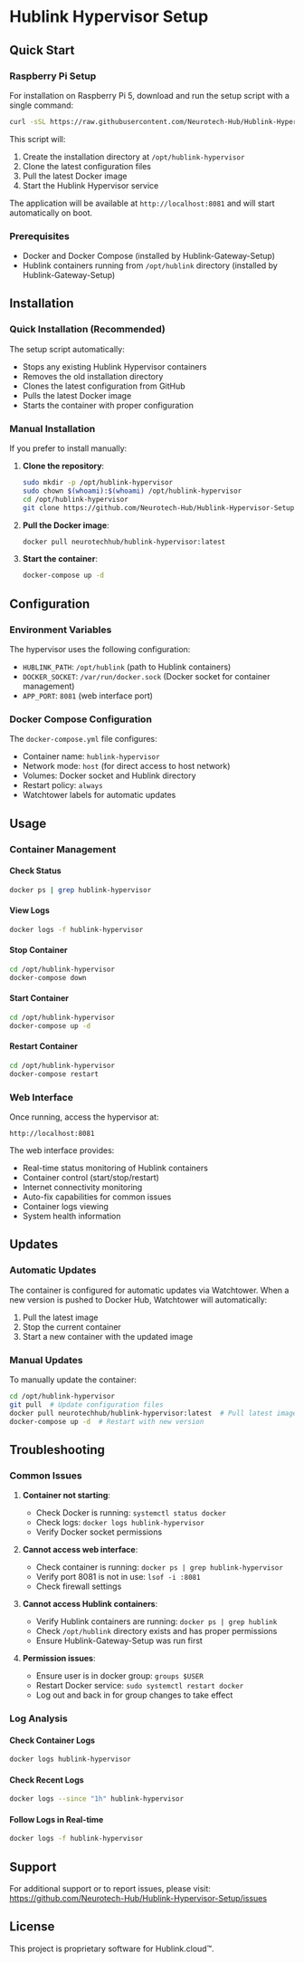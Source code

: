# Hublink Hypervisor Setup

## Quick Start

### Raspberry Pi Setup

For installation on Raspberry Pi 5, download and run the setup script with a single command:

```bash
curl -sSL https://raw.githubusercontent.com/Neurotech-Hub/Hublink-Hypervisor-Setup/main/setup.sh | sudo bash
```

This script will:
1. Create the installation directory at `/opt/hublink-hypervisor`
2. Clone the latest configuration files
3. Pull the latest Docker image
4. Start the Hublink Hypervisor service

The application will be available at `http://localhost:8081` and will start automatically on boot.

### Prerequisites

- Docker and Docker Compose (installed by Hublink-Gateway-Setup)
- Hublink containers running from `/opt/hublink` directory (installed by Hublink-Gateway-Setup)

## Installation

### Quick Installation (Recommended)

The setup script automatically:
- Stops any existing Hublink Hypervisor containers
- Removes the old installation directory
- Clones the latest configuration from GitHub
- Pulls the latest Docker image
- Starts the container with proper configuration

### Manual Installation

If you prefer to install manually:

1. **Clone the repository**:
   ```bash
   sudo mkdir -p /opt/hublink-hypervisor
   sudo chown $(whoami):$(whoami) /opt/hublink-hypervisor
   cd /opt/hublink-hypervisor
   git clone https://github.com/Neurotech-Hub/Hublink-Hypervisor-Setup.git .
   ```

2. **Pull the Docker image**:
   ```bash
   docker pull neurotechhub/hublink-hypervisor:latest
   ```

3. **Start the container**:
   ```bash
   docker-compose up -d
   ```

## Configuration

### Environment Variables

The hypervisor uses the following configuration:
- `HUBLINK_PATH`: `/opt/hublink` (path to Hublink containers)
- `DOCKER_SOCKET`: `/var/run/docker.sock` (Docker socket for container management)
- `APP_PORT`: `8081` (web interface port)

### Docker Compose Configuration

The `docker-compose.yml` file configures:
- Container name: `hublink-hypervisor`
- Network mode: `host` (for direct access to host network)
- Volumes: Docker socket and Hublink directory
- Restart policy: `always`
- Watchtower labels for automatic updates

## Usage

### Container Management

#### Check Status
```bash
docker ps | grep hublink-hypervisor
```

#### View Logs
```bash
docker logs -f hublink-hypervisor
```

#### Stop Container
```bash
cd /opt/hublink-hypervisor
docker-compose down
```

#### Start Container
```bash
cd /opt/hublink-hypervisor
docker-compose up -d
```

#### Restart Container
```bash
cd /opt/hublink-hypervisor
docker-compose restart
```

### Web Interface

Once running, access the hypervisor at:
```
http://localhost:8081
```

The web interface provides:
- Real-time status monitoring of Hublink containers
- Container control (start/stop/restart)
- Internet connectivity monitoring
- Auto-fix capabilities for common issues
- Container logs viewing
- System health information

## Updates

### Automatic Updates

The container is configured for automatic updates via Watchtower. When a new version is pushed to Docker Hub, Watchtower will automatically:
1. Pull the latest image
2. Stop the current container
3. Start a new container with the updated image

### Manual Updates

To manually update the container:

```bash
cd /opt/hublink-hypervisor
git pull  # Update configuration files
docker pull neurotechhub/hublink-hypervisor:latest  # Pull latest image
docker-compose up -d  # Restart with new version
```

## Troubleshooting

### Common Issues

1. **Container not starting**:
   - Check Docker is running: `systemctl status docker`
   - Check logs: `docker logs hublink-hypervisor`
   - Verify Docker socket permissions

2. **Cannot access web interface**:
   - Check container is running: `docker ps | grep hublink-hypervisor`
   - Verify port 8081 is not in use: `lsof -i :8081`
   - Check firewall settings

3. **Cannot access Hublink containers**:
   - Verify Hublink containers are running: `docker ps | grep hublink`
   - Check `/opt/hublink` directory exists and has proper permissions
   - Ensure Hublink-Gateway-Setup was run first

4. **Permission issues**:
   - Ensure user is in docker group: `groups $USER`
   - Restart Docker service: `sudo systemctl restart docker`
   - Log out and back in for group changes to take effect

### Log Analysis

#### Check Container Logs
```bash
docker logs hublink-hypervisor
```

#### Check Recent Logs
```bash
docker logs --since "1h" hublink-hypervisor
```

#### Follow Logs in Real-time
```bash
docker logs -f hublink-hypervisor
```

## Support

For additional support or to report issues, please visit:
https://github.com/Neurotech-Hub/Hublink-Hypervisor-Setup/issues

## License

This project is proprietary software for Hublink.cloud™. 
